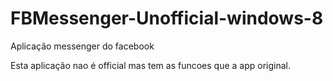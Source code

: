 # FBMessenger-Unofficial-windows-8
Aplicação messenger do facebook

Esta aplicação nao é official mas tem as funcoes que a app original.
